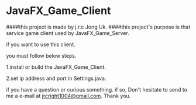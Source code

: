 # JavaFX_Game_Client
####this project is made by j.r.c Jong Uk.
####this project's purpose is that service game client used by JavaFX_Game_Server.

if you want to use this client.

you must follow below steps.

1.install or build the JavaFX_Game_Client.

2.set ip address and port in Settings.java.

if you have a question or curious something. if so, Don't hesitate to send to me a e-mail at jrcright1004@gmail.com. Thank you.
